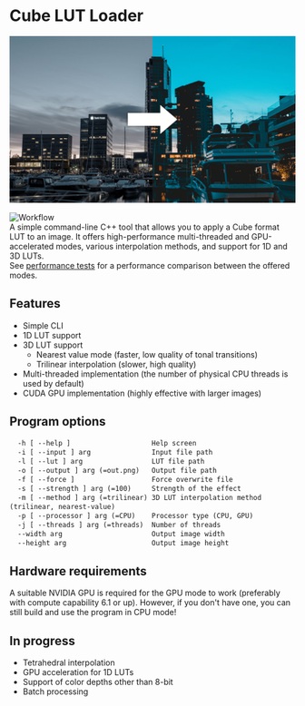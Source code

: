 # Cube LUT Loader
<center><img src="docs/example_pic.jpg" alt="drawing" width="600"/></center>

![Workflow](https://github.com/JakubOchnik/Cube-LUT-Loader/actions/workflows/build-and-test.yml/badge.svg)  
A simple command-line C++ tool that allows you to apply a Cube format LUT to an image.
It offers high-performance multi-threaded and GPU-accelerated modes, various interpolation methods, and support for 1D and 3D LUTs.  
See [performance tests](PERFORMANCE.md) for a performance comparison between the offered modes.

## Features
- Simple CLI
- 1D LUT support
- 3D LUT support
    - Nearest value mode (faster, low quality of tonal transitions)
    - Trilinear interpolation (slower, high quality)
- Multi-threaded implementation (the number of physical CPU threads is used by default)
- CUDA GPU implementation (highly effective with larger images)

## Program options
```
  -h [ --help ]                    Help screen
  -i [ --input ] arg               Input file path
  -l [ --lut ] arg                 LUT file path
  -o [ --output ] arg (=out.png)   Output file path
  -f [ --force ]                   Force overwrite file
  -s [ --strength ] arg (=100)     Strength of the effect
  -m [ --method ] arg (=trilinear) 3D LUT interpolation method (trilinear, nearest-value)
  -p [ --processor ] arg (=CPU)    Processor type (CPU, GPU)
  -j [ --threads ] arg (=threads)  Number of threads
  --width arg                      Output image width
  --height arg                     Output image height
```

## Hardware requirements
A suitable NVIDIA GPU is required for the GPU mode to work (preferably with compute capability 6.1 or up).
However, if you don't have one, you can still build and use the program in CPU mode!

## In progress
- Tetrahedral interpolation
- GPU acceleration for 1D LUTs
- Support of color depths other than 8-bit
- Batch processing
